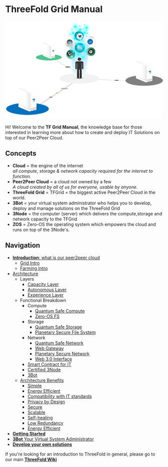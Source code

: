 # ThreeFold Grid Manual

![](img/storage_compute.png)

Hi! Welcome to the __TF Grid Manual__, the knowledge base for those interested in learning more about how to create and deploy IT Solutions on top of our Peer2Peer Cloud.

## Concepts

- **Cloud** = the engine of the internet <BR>*all compute, storage & network capacity required for the internet to function.*
- **Peer2Peer Cloud** = a cloud not owned by a few <BR>*A cloud created by all of us for everyone, usable by anyone.*
- **ThreeFold Grid** = TFGrid = the biggest active Peer2Peer Cloud in the world.
- **3Bot** = your virtual system administrator who helps you to develop, deploy and manage solutions on the ThreeFold Grid
- **3Node** = the computer (server) which delivers the compute,storage and network capacity to the TFGrid
- **ZOS** = Zero-OS the operating system which empowers the cloud and runs on top of the 3Node's.

## Navigation

- [__Introduction__: what is our peer2peer cloud](peer2peer_cloud_intro)
  - [Grid Intro](grid_intro)
  - [Farming Intro](tfgrid:farming_intro)
- [Architecture](architecture_overview)
  - Layers
    - [Capacity Layer](architecture_layers_capacity)
    - [Autonomous Layer](architecture_layers_autonomous)
    - [Experience Layer](architecture_layers_experience)
  - Functional Breakdown
    - Compute
      - [Quantum Safe Compute](archi_qscompute)
      - [Zero-OS FS](architecture_flist)
    - Storage
      - [Quantum Safe Storage](archi_qsstorage)
      - [Planetary Secure File System](archi_psfs)
    - Network
      - [Quantum Safe Network](archi_qsnetwork)
      - [Web Gateway](archi_webgateway)
      - [Planetary Secure Network](archi_psnw)
      - [Web 3.0 Interface](archi_interface)
    - [Smart Contract for IT](archi_smartcontract4it)  
    - [Certified 3Node](tfgrid:certified_node)
    - [3Bot](3bot)
  - [Architecture Benefits](archi_usp)
    - [Simple](archi_usp_simple)
    - [Energy Efficient](archi_usp_energy_efficient)
    - [Compatibility with IT standards](archi_usp_compatible_fs)
    - [Privacy by Design](archi_usp_private)
    - [Secure](archi_usp_secure)
    - [Scalable](archi_usp_scalable)
    - [Self-healing](archi_usp_selfhealing)
    - [Low Redundancy](archi_usp_redundant)
    - [Energy Efficient](archi_usp_energy_efficient)
- [__Getting Started__](getting_started_all)
- [__3Bot__ Your Virtual System Administrator](3bot)
- [__Develop your own solutions__](develop)


If you're looking for an introduction to ThreeFold in general, please go to our main [__ThreeFold Wiki__](https://wiki.threefold.io) 